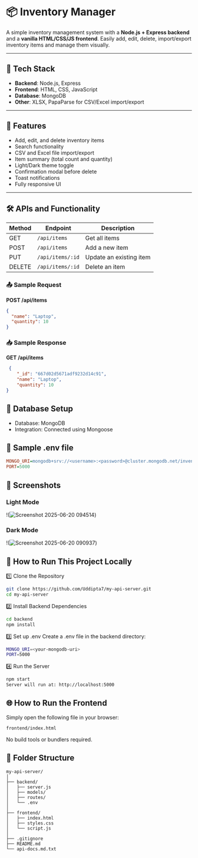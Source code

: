 # 📦 Inventory Manager

A simple inventory management system with a **Node.js + Express backend** and a **vanilla HTML/CSS/JS frontend**. Easily add, edit, delete, import/export inventory items and manage them visually.

---

## 🔧 Tech Stack

- **Backend**: Node.js, Express
- **Frontend**: HTML, CSS, JavaScript
- **Database**: MongoDB
- **Other**: XLSX, PapaParse for CSV/Excel import/export

---

## 📌 Features

- Add, edit, and delete inventory items
- Search functionality
- CSV and Excel file import/export
- Item summary (total count and quantity)
- Light/Dark theme toggle
- Confirmation modal before delete
- Toast notifications
- Fully responsive UI

---

## 🛠️ APIs and Functionality

| Method | Endpoint             | Description             |
|--------|----------------------|-------------------------|
| GET    | `/api/items`         | Get all items           |
| POST   | `/api/items`         | Add a new item          |
| PUT    | `/api/items/:id`     | Update an existing item |
| DELETE | `/api/items/:id`     | Delete an item          |

### 📤 Sample Request

**POST /api/items**
```json
{
  "name": "Laptop",
  "quantity": 10
}
```
### 📥 Sample Response

**GET /api/items**
```json
 {
    "_id": "667d02d5671adf9232d14c91",
    "name": "Laptop",
    "quantity": 10
}
```
## 🧪 Database Setup
- Database: MongoDB
- Integration: Connected using Mongoose

## 🔌 Sample .env file
```ini
MONGO_URI=mongodb+srv://<username>:<password>@cluster.mongodb.net/inventory
PORT=5000
```

## 📸 Screenshots

### Light Mode
!(![Screenshot 2025-06-20 094514](https://github.com/user-attachments/assets/60ca13b7-a21b-410a-9e45-896b45a8b576))

###  Dark Mode
!(![Screenshot 2025-06-20 090937](https://github.com/user-attachments/assets/fcefc4ed-18fa-47b9-8c6d-f900922efdd0))

## 🚀 How to Run This Project Locally
1️⃣ Clone the Repository
```bash
git clone https://github.com/Uddipta7/my-api-server.git
cd my-api-server
```
2️⃣ Install Backend Dependencies
```bash
cd backend
npm install
```
3️⃣ Set up .env
Create a .env file in the backend directory:
```bash
MONGO_URI=<your-mongodb-uri>
PORT=5000
```
4️⃣ Run the Server
```bash
npm start
Server will run at: http://localhost:5000
```

## 🌐 How to Run the Frontend
Simply open the following file in your browser:
```bash
frontend/index.html
```
No build tools or bundlers required.

## 📎 Folder Structure
```pgsql
my-api-server/
│
├── backend/
│   ├── server.js
│   ├── models/
│   ├── routes/
│   └── .env
│
├── frontend/
│   ├── index.html
│   ├── styles.css
│   └── script.js
│
├── .gitignore
├── README.md
└── api-docs.md.txt
```

